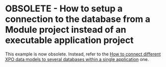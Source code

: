 # OBSOLETE - How to setup a connection to the database from a Module project instead of an executable application project

This example is now obsolete. Instead, refer to the [How to connect different XPO data models to several databases within a single application](https://supportcenter.devexpress.com/ticket/details/e4896/how-to-connect-different-xpo-data-models-to-several-databases-within-a-single-application) one.
